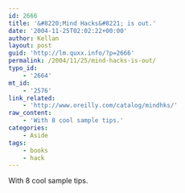 ```yaml
---
id: 2666
title: '&#8220;Mind Hacks&#8221; is out.'
date: '2004-11-25T02:02:22+00:00'
author: Kellan
layout: post
guid: 'http://lm.quxx.info/?p=2666'
permalink: /2004/11/25/mind-hacks-is-out/
typo_id:
    - '2664'
mt_id:
    - '2576'
link_related:
    - 'http://www.oreilly.com/catalog/mindhks/'
raw_content:
    - 'With 8 cool sample tips.'
categories:
    - Aside
tags:
    - books
    - hack
---
```


With 8 cool sample tips.